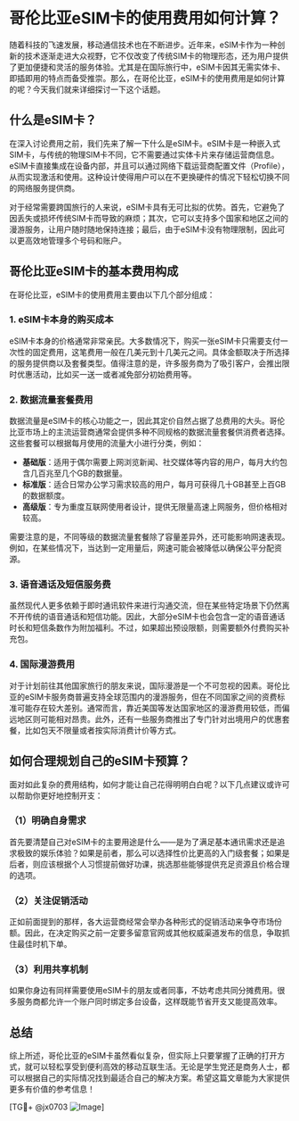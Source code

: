 # 哥伦比亚eSIM卡的使用费用如何计算？

随着科技的飞速发展，移动通信技术也在不断进步。近年来，eSIM卡作为一种创新的技术逐渐走进大众视野，它不仅改变了传统SIM卡的物理形态，还为用户提供了更加便捷和灵活的服务体验。尤其是在国际旅行中，eSIM卡因其无需实体卡、即插即用的特点而备受推崇。那么，在哥伦比亚，eSIM卡的使用费用是如何计算的呢？今天我们就来详细探讨一下这个话题。

## 什么是eSIM卡？

在深入讨论费用之前，我们先来了解一下什么是eSIM卡。eSIM卡是一种嵌入式SIM卡，与传统的物理SIM卡不同，它不需要通过实体卡片来存储运营商信息。eSIM卡直接集成在设备内部，并且可以通过网络下载运营商配置文件（Profile），从而实现激活和使用。这种设计使得用户可以在不更换硬件的情况下轻松切换不同的网络服务提供商。

对于经常需要跨国旅行的人来说，eSIM卡具有无可比拟的优势。首先，它避免了因丢失或损坏传统SIM卡而导致的麻烦；其次，它可以支持多个国家和地区之间的漫游服务，让用户随时随地保持连接；最后，由于eSIM卡没有物理限制，因此可以更高效地管理多个号码和账户。

## 哥伦比亚eSIM卡的基本费用构成

在哥伦比亚，eSIM卡的使用费用主要由以下几个部分组成：

### 1. eSIM卡本身的购买成本

eSIM卡本身的价格通常非常亲民。大多数情况下，购买一张eSIM卡只需要支付一次性的固定费用，这笔费用一般在几美元到十几美元之间。具体金额取决于所选择的服务提供商以及套餐类型。值得注意的是，许多服务商为了吸引客户，会推出限时优惠活动，比如买一送一或者减免部分初始费用等。

### 2. 数据流量套餐费用

数据流量是eSIM卡的核心功能之一，因此其定价自然占据了总费用的大头。哥伦比亚市场上的主流运营商通常会提供多种不同规格的数据流量套餐供消费者选择。这些套餐可以根据每月使用的流量大小进行分类，例如：

- **基础版**：适用于偶尔需要上网浏览新闻、社交媒体等内容的用户，每月大约包含几百兆至几个GB的数据量。
- **标准版**：适合日常办公学习需求较高的用户，每月可获得几十GB甚至上百GB的数据额度。
- **高级版**：专为重度互联网使用者设计，提供无限量高速上网服务，但价格相对较高。

需要注意的是，不同等级的数据流量套餐除了容量差异外，还可能影响网速表现。例如，在某些情况下，当达到一定用量后，网速可能会被降低以确保公平分配资源。

### 3. 语音通话及短信服务费

虽然现代人更多依赖于即时通讯软件来进行沟通交流，但在某些特定场景下仍然离不开传统的语音通话和短信功能。因此，大部分eSIM卡也会包含一定的语音通话时长和短信条数作为附加福利。不过，如果超出预设限额，则需要额外付费购买补充包。

### 4. 国际漫游费用

对于计划前往其他国家旅行的朋友来说，国际漫游是一个不可忽视的因素。哥伦比亚的eSIM卡服务商普遍支持全球范围内的漫游服务，但在不同国家之间的资费标准可能存在较大差别。通常而言，靠近美国等发达国家地区的漫游费用较低，而偏远地区则可能相对昂贵。此外，还有一些服务商推出了专门针对出境用户的优惠套餐，比如包天不限量或者按实际消费计价等方式。

## 如何合理规划自己的eSIM卡预算？

面对如此复杂的费用结构，如何才能让自己花得明明白白呢？以下几点建议或许可以帮助你更好地控制开支：

### （1）明确自身需求

首先要清楚自己对eSIM卡的主要用途是什么——是为了满足基本通讯需求还是追求极致的娱乐体验？如果是前者，那么可以选择性价比更高的入门级套餐；如果是后者，则应该根据个人习惯提前做好功课，挑选那些能够提供充足资源且价格合理的选项。

### （2）关注促销活动

正如前面提到的那样，各大运营商经常会举办各种形式的促销活动来争夺市场份额。因此，在决定购买之前一定要多留意官网或其他权威渠道发布的信息，争取抓住最佳时机下单。

### （3）利用共享机制

如果你身边有同样需要使用eSIM卡的朋友或者同事，不妨考虑共同分摊费用。很多服务商都允许一个账户同时绑定多台设备，这样既能节省开支又能提高效率。

## 总结

综上所述，哥伦比亚的eSIM卡虽然看似复杂，但实际上只要掌握了正确的打开方式，就可以轻松享受到便利高效的移动互联生活。无论是学生党还是商务人士，都可以根据自己的实际情况找到最适合自己的解决方案。希望这篇文章能为大家提供更多有价值的参考信息！

[TG💪+ @jx0703 ![Image](https://github.com/user-attachments/assets/dbca1d08-cadb-493c-b0ec-ad6f7a83f270)]
